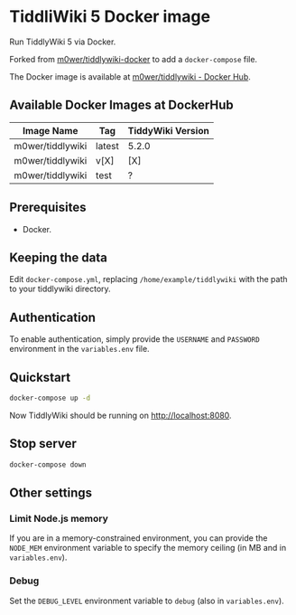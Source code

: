 # TiddliWiki 5 Docker image

Run TiddlyWiki 5 via Docker.

Forked from
[m0wer/tiddlywiki-docker](https://github.com/m0wer/tiddlywiki-docker) to add a ``docker-compose`` file.

The Docker image is available at [m0wer/tiddlywiki - Docker
Hub](https://hub.docker.com/r/m0wer/tiddlywiki).

## Available Docker Images at DockerHub

Image Name       | Tag        | TiddyWiki Version
-----------------|------------|------------------
m0wer/tiddlywiki | latest     | 5.2.0
m0wer/tiddlywiki | v[X]       | [X]
m0wer/tiddlywiki | test       | ?

## Prerequisites

* Docker.

## Keeping the data

Edit ``docker-compose.yml``, replacing ``/home/example/tiddlywiki`` with the path to your tiddlywiki directory.

## Authentication

To enable authentication, simply provide the
`USERNAME` and `PASSWORD` environment in the ``variables.env`` file.

## Quickstart

```bash
docker-compose up -d
```

Now TiddlyWiki should be running on
[http://localhost:8080](http://localhost:8080).

## Stop server

```bash
docker-compose down
```

## Other settings

### Limit Node.js memory

If you are in a memory-constrained environment, you can provide the
`NODE_MEM` environment variable to specify the memory ceiling (in MB and in ``variables.env``).

### Debug

Set the `DEBUG_LEVEL` environment variable to `debug` (also in ``variables.env``).
